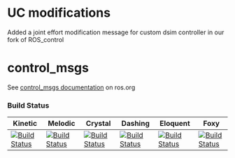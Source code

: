 UC modifications
===========
Added a joint effort modification message for custom dsim controller in our fork of ROS_control

control_msgs
===========

See [control_msgs documentation](http://wiki.ros.org/control_msgs) on ros.org

### Build Status

Kinetic | Melodic | Crystal | Dashing | Eloquent | Foxy
 ------ | ------ | ------ | ------ | ------ | ------
[![Build Status](https://travis-ci.org/ros-controls/control_msgs.png?branch=kinetic-devel)](https://travis-ci.org/ros-controls/control_msgs) | [![Build Status](https://travis-ci.org/ros-controls/control_msgs.png?branch=kinetic-devel)](https://travis-ci.org/ros-controls/control_msgs) | [![Build Status](https://travis-ci.org/ros-controls/control_msgs.png?branch=crystal-devel)](https://travis-ci.org/ros-controls/control_msgs) | [![Build Status](https://travis-ci.org/ros-controls/control_msgs.png?branch=crystal-devel)](https://travis-ci.org/ros-controls/control_msgs) | [![Build Status](https://travis-ci.org/ros-controls/control_msgs.png?branch=crystal-devel)](https://travis-ci.org/ros-controls/control_msgs) | [![Build Status](https://api.travis-ci.org/ros-controls/control_msgs.png?branch=foxy-devel)](https://travis-ci.org/ros-controls/control_msgs)  
